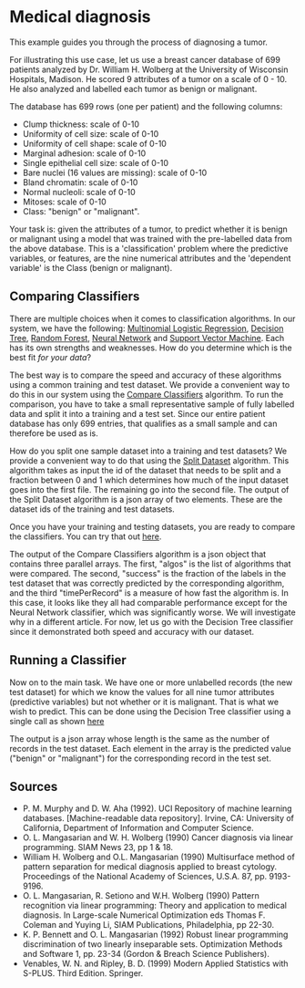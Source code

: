 # Medical diagnosis

This example guides you through the process of diagnosing a tumor.

For illustrating this use case, let us use a breast cancer database of 699
patients analyzed by Dr. William H.  Wolberg at the University of Wisconsin
Hospitals, Madison. He scored 9 attributes of a tumor on a scale of 0 - 10. He
also analyzed and labelled each tumor as benign or malignant.

The database has 699 rows (one per patient) and the following columns:

- Clump thickness: scale of 0-10
- Uniformity of cell size: scale of 0-10
- Uniformity of cell shape: scale of 0-10
- Marginal adhesion: scale of 0-10
- Single epithelial cell size: scale of 0-10
- Bare nuclei (16 values are missing): scale of 0-10
- Bland chromatin: scale of 0-10
- Normal nucleoli: scale of 0-10
- Mitoses: scale of 0-10
- Class: "benign" or "malignant".

Your task is: given the attributes of a tumor, to predict whether it is benign
or malignant using a model that was trained with the pre-labelled data from the
above database. This is a 'classification' problem where the predictive
variables, or features, are the nine numerical attributes and the 'dependent
variable' is the Class (benign or malignant).

## Comparing Classifiers

There are multiple choices when it comes to classification algorithms. In our
system, we have the following: [Multinomial Logistic
Regression](http://catalog.algorithms.io/catalog/algo/id/47?category=/Classification),
[Decision
Tree](http://catalog.algorithms.io/catalog/algo/id/45?category=/Classification),
[Random
Forest](http://catalog.algorithms.io/catalog/algo/id/46?category=/Classification),
[Neural
Network](http://catalog.algorithms.io/catalog/algo/id/44?category=/Classification)
and [Support Vector
Machine](http://catalog.algorithms.io/catalog/algo/id/49?category=/Classification).
Each has its own strengths and weaknesses. How do you determine which is the
best fit *for your data*?

The best way is to compare the speed and accuracy of these algorithms using a
common training and test dataset. We provide a convenient way to do this in our
system using the [Compare
Classifiers](http://catalog.algorithms.io/catalog/algo/id/50?category=/Classification)
algorithm. To run the comparison, you have to take a small representative
sample of fully labelled data and split it into a training and a test set.
Since our entire patient database has only 699 entries, that qualifies as a
small sample and can therefore be used as is.

How do you split one sample dataset into a training and test datasets? We
provide a convenient way to do that using the [Split
Dataset](http://catalog.algorithms.io/catalog/algo/id/???) algorithm. This
algorithm takes as input the id of the dataset that needs to be split and a
fraction between 0 and 1 which determines how much of the input dataset goes
into the first file. The remaining go into the second file. The output of the
Split Dataset algorithm is a json array of two elements. These are the dataset
ids of the training and test datasets.

Once you have your training and testing datasets, you are ready to compare the
classifiers. You can try that out
[here](https://dashboard.algorithms.io/catalog/algodoc/id/50?category=/Classification&swagger_method=sync&swagger_outputType=json&swagger_train=3351&swagger_test=3352&swagger_dependentVariable=closed).

The output of the Compare Classifiers algorithm is a json object that contains
three parallel arrays. The first, "algos" is the list of algorithms that were
compared. The second, "success" is the fraction of the labels in the test
dataset that was correctly predicted by the corresponding algorithm, and the
third "timePerRecord" is a measure of how fast the algorithm is. In this case,
it looks like they all had comparable performance except for the Neural Network
classifier, which was significantly worse. We will investigate why in a
different article. For now, let us go with the Decision Tree classifier since
it demonstrated both speed and accuracy with our dataset.

## Running a Classifier

Now on to the main task. We have one or more unlabelled records (the new test
dataset) for which we know the values for all nine tumor attributes (predictive
variables) but not whether or it is malignant. That is what we wish to predict.
This can be done using the Decision Tree classifier using a single call as
shown
[here](https://dashboard.algorithms.io/catalog/algodoc/id/45?category=/Classification&swagger_method=sync&swagger_outputType=json&swagger_train=3351&swagger_test=3352&swagger_dependentVariable=closed)

The output is a json array whose length is the same as the number of records in
the test dataset. Each element in the array is the predicted value ("benign" or
"malignant") for the corresponding record in the test set.

## Sources

- P. M. Murphy and D. W. Aha (1992). UCI Repository of machine learning databases. [Machine-readable data repository]. Irvine, CA: University of California, Department of Information and Computer Science.
- O. L. Mangasarian and W. H. Wolberg (1990) Cancer diagnosis via linear programming. SIAM News 23, pp 1 & 18.
- William H. Wolberg and O.L. Mangasarian (1990) Multisurface method of pattern separation for medical diagnosis applied to breast cytology. Proceedings of the National Academy of Sciences, U.S.A. 87, pp. 9193-9196.
- O. L. Mangasarian, R. Setiono and W.H. Wolberg (1990) Pattern recognition via linear programming: Theory and application to medical diagnosis. In Large-scale Numerical Optimization eds Thomas F. Coleman and Yuying Li, SIAM Publications, Philadelphia, pp 22-30.
- K. P. Bennett and O. L. Mangasarian (1992) Robust linear programming discrimination of two linearly inseparable sets. Optimization Methods and Software 1, pp. 23-34 (Gordon & Breach Science Publishers).
- Venables, W. N. and Ripley, B. D. (1999) Modern Applied Statistics with S-PLUS. Third Edition. Springer. 
